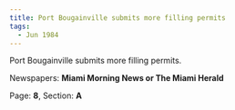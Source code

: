 ```yaml
---  
title: Port Bougainville submits more filling permits  
tags:  
  - Jun 1984  
---  
```

  
Port Bougainville submits more filling permits.  
  
Newspapers: **Miami Morning News or The Miami Herald**  
  
Page: **8**, Section: **A** 
